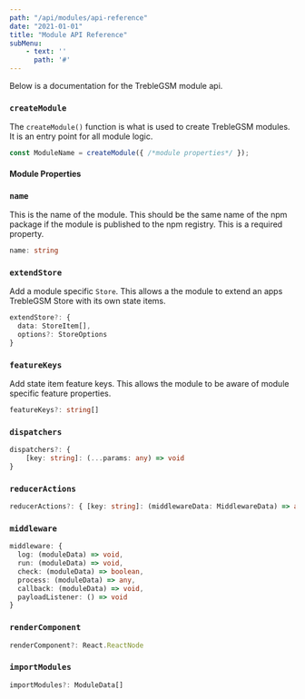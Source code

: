 ```yaml
---
path: "/api/modules/api-reference"
date: "2021-01-01"
title: "Module API Reference"
subMenu: 
    - text: ''
      path: '#'
---
```


Below is a documentation for the TrebleGSM module api.

### `createModule`
The `createModule()` function is what is used to create TrebleGSM modules. It is an entry point for all module logic.
```javascript
const ModuleName = createModule({ /*module properties*/ });
```

#### Module Properties

### `name`
This is the name of the module. This should be the same name of the npm package if the module is published to the npm registry. This is a required property.
```Typescript
name: string
```
### `extendStore`
Add a module specific `Store`. This allows a the module to extend an apps TrebleGSM Store with its own state items.
```Typescript
extendStore?: {
  data: StoreItem[],
  options?: StoreOptions
}
```
### `featureKeys`
Add state item feature keys. This allows the module to be aware of module specific feature properties.
```typescript
featureKeys?: string[]
```
### `dispatchers`
```typescript
dispatchers?: { 
    [key: string]: (...params: any) => void 
}
```
### `reducerActions`
```typescript
reducerActions?: { [key: string]: (middlewareData: MiddlewareData) => any }
```

### `middleware`
```typescript
middleware: {
  log: (moduleData) => void,
  run: (moduleData) => void,
  check: (moduleData) => boolean,
  process: (moduleData) => any,
  callback: (moduleData) => void,
  payloadListener: () => void
}
```
### `renderComponent`
```typescript
renderComponent?: React.ReactNode
```

### `importModules`
```typescript
importModules?: ModuleData[]
```



 

